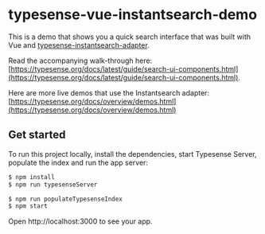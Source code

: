 # typesense-vue-instantsearch-demo

This is a demo that shows you a quick search interface that was built with Vue and [typesense-instantsearch-adapter](https://github.com/typesense/typesense-instantsearch-adapter).

Read the accompanying walk-through here: [https://typesense.org/docs/latest/guide/search-ui-components.html](https://typesense.org/docs/latest/guide/search-ui-components.html).

Here are more live demos that use the Instantsearch adapter: [https://typesense.org/docs/overview/demos.html](https://typesense.org/docs/overview/demos.html)

## Get started

To run this project locally, install the dependencies, start Typesense Server, populate the index and run the app server:

```sh
$ npm install
$ npm run typesenseServer
```

```sh
$ npm run populateTypesenseIndex
$ npm start
```

Open http://localhost:3000 to see your app.
